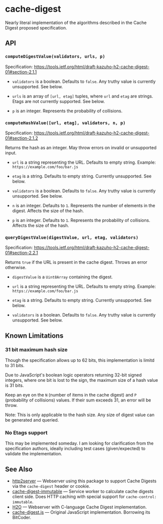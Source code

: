 # cache-digest

Nearly literal implementation of the algorithms described in the Cache Digest proposed specification.

## API

### `computeDigestValue(validators, urls, p)`

Specification:
<https://tools.ietf.org/html/draft-kazuho-h2-cache-digest-01#section-2.1.1>

- `validators` is a boolean. Defaults to `false`. Any truthy value is currently unsupported. See below.

- `urls` is an array of `[url, etag]` tuples, where `url` and `etag` are strings. Etags are not currently supported. See below.

- `p` is an integer. Represents the probability of collisions.

### `computeHashValue([url, etag], validators, n, p)`

Specification:
<https://tools.ietf.org/html/draft-kazuho-h2-cache-digest-01#section-2.1.2>

Returns the hash as an integer. May throw errors on invalid or unsupported input.

- `url` is a string representing the URL. Defaults to empty string. Example: `https://example.com/foo/bar.js`

- `etag` is a string. Defaults to empty string. Currently unsupported. See below.

- `validators` is a boolean. Defaults to `false`. Any truthy value is currently unsupported. See below.

- `n` is an integer. Defaults to `1`. Represents the number of elements in the digest. Affects the size of the hash.

- `p` is an integer. Defaults to `1`. Represents the probability of collisions. Affects the size of the hash.

### `queryDigestValue(digestValue, url, etag, validators)`

Specification:
<https://tools.ietf.org/html/draft-kazuho-h2-cache-digest-01#section-2.2.1>

Returns `true` if the URL is present in the cache digest. Throws an error otherwise.

- `digestValue` is a `Uint8Array` containing the digest.

- `url` is a string representing the URL. Defaults to empty string. Example: `https://example.com/foo/bar.js`

- `etag` is a string. Defaults to empty string. Currently unsupported. See below.

- `validators` is a boolean. Defaults to `false`. Any truthy value is currently unsupported. See below.

## Known Limitations

### 31 bit maximum hash size

Though the specification allows up to 62 bits, this implementation is limitd to 31 bits.

Due to JavaScript's boolean logic operators returning 32-bit signed integers, where one bit is lost to the sign, the maximum size of a hash value is 31 bits.

Keep an eye on the `N` (number of items in the cache digest) and `P` (probability of collisions) values. If their sum exceeds 31, an error will be throw.

Note: This is only applicable to the hash size. Any size of digest value can be generated and queried.

### No Etags support

This may be implemented someday. I am looking for clarification from the specification authors, ideally including test cases (given/expected) to validate the implementation.

## See Also

- [http2server](https://www.npmjs.com/package/http2server) — Webserver using this package to support Cache Digests via the `cache-digest` header or cookie.
- [cache-digest-immutable](https://www.npmjs.com/package/cache-digest-immutable) — Service worker to calculate cache digests client side. Does HTTP caching with special support for `cache-control: immutable`.
- [H2O](https://h2o.examp1e.net) — Webserver with C-language Cache Digest implementation.
- [cache-digest.js](https://github.com/h2o/cache-digest.js) — Original JavaScript implementation. Borrowing its BitCoder.
